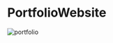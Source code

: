 # PortfolioWebsite

![portfolio](https://github.com/Ahmetkarakuss/PortfolioWebsite/assets/104313540/22cf07ae-7602-4f13-8dae-1f3c34579d2a)
